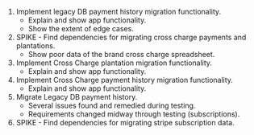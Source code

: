 1. Implement legacy DB payment history migration functionality.
	- Explain and show app functionality.
	- Show the extent of edge cases.
2.  SPIKE - Find dependencies for migrating cross charge payments and plantations.
	- Show poor data of the brand cross charge spreadsheet.
3. Implement Cross Charge plantation migration functionality.
	- Explain and show app functionality.
4. Implement Cross Charge payment history migration functionality.
	- Explain and show app functionality.
5. Migrate Legacy DB payment history.
	- Several issues found and remedied during testing.
	- Requirements changed midway through testing (subscriptions).
6. SPIKE - Find dependencies for migrating stripe subscription data.